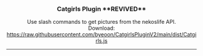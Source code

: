 <div align='center'>
   <h3>Catgirls Plugin **REVIVED**</h3>

   Use slash commands to get pictures from the nekoslife API.<br />
   Download: https://raw.githubusercontent.com/byeoon/CatgirlsPluginV2/main/dist/Catgirls.js 
</div>

---
